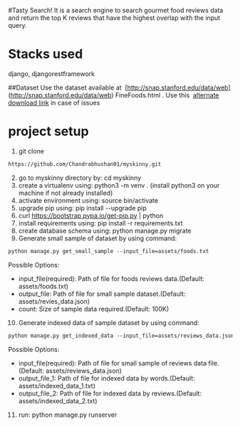 #Tasty Search!
It is  a search engine to search gourmet food reviews data and return the top K
reviews that have the highest overlap with the input query.

# Stacks used
django, djangorestframework

##Dataset
Use the dataset available at ​ [http://snap.stanford.edu/data/web​] (http://snap.stanford.edu/data/web​) FineFoods.html​ .
Use this ​ [alternate download link](https://drive.google.com/file/d/0B8_VSW2-5XmpSTNlZXV4cVdLRUE/view)​ in case of issues

# project setup
1. git clone 
```html
https://github.com/Chandrabhushan01/myskinny.git
```
2. go to myskinny directory by: cd myskinny
3. create a virtualenv using: python3 -m venv . (install python3 on your machine if not already installed)
4. activate environment using: source bin/activate
5. upgrade pip using: pip install --upgrade pip
6. curl https://bootstrap.pypa.io/get-pip.py | python
7. install requirements using: pip install -r requirements.txt
8. create database schema using: python manage.py migrate
9. Generate small sample of dataset by using command:
```html
python manage.py get_small_sample --input_file=assets/foods.txt
```
Possible Options:
* input_file(required): Path of file for foods reviews data.(Default: assets/foods.txt)
* output_file: Path of file for small sample  dataset.(Default: assets/revies_data.json)
* count: Size of sample data required.(Default: 100K)
10. Generate indexed data of sample dataset by using command:
```html
python manage.py get_indexed_data --input_file=assets/reviews_data.json
```
Possible Options:
* input_file(required): Path of file for small sample of reviews data file.(Default: assets/reviews_data.json)
* output_file_1: Path of file for indexed data by words.(Default: assets/indexed_data_1.txt)
* output_file_2: Path of file for indexed data by reviews.(Default: assets/indexed_data_2.txt)
11. run: python manage.py runserver

